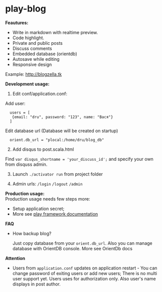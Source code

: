# play-blog  



**Feautures:**
* Write in markdown with realtime preview.
* Code highlight.
* Private and public posts
* Discuss comments 
* Embedded database (orientdb)
* Autosave while editing
* Responsive design

Example: http://blogzella.tk

**Development usage:**  
 
 1. Edit conf/application.conf:  
 
 Add user:
 
      users = [
       {email: "dru", password: "123", name: "Вася"}
      ]
 
 Edit database url (Database will be created on startup)
 
      orient.db_url = "plocal:/home/dru/blog_db"

 2. Add disqus to post.scala.html
 
 Find `var disqus_shortname = 'your_discuss_id';` and specify your own from disquss admin.

 3. Launch `./activator run` from project folder
 
 4. Admin urls: `/login` `/logout` `/admin`
 
**Production usage:**   
 Production usage needs few steps more:
* Setup application secret;
* More see [play framework documentation](https://www.playframework.com/documentation/2.4.x/Home)

**FAQ**  

* How backup blog?

     Just copy database from your `orient.db_url`. Also you can manage database with OrientDB console. More see OrientDb docs

**Attention** 
* Users from `application.conf` updates on application restart - You can change password of exiting users or add new users; There is no multi user support yet. Users uses for authorization only. Also user's name displays in post author.
